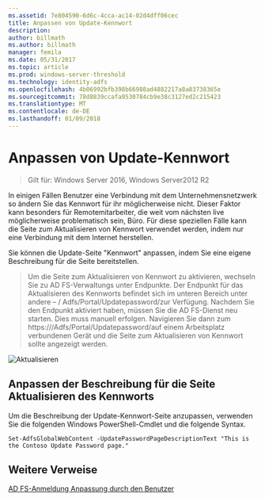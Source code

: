 ```yaml
---
ms.assetid: 7e804590-6d6c-4cca-ac14-02d4dff06cec
title: Anpassen von Update-Kennwort
description: 
author: billmath
ms.author: billmath
manager: femila
ms.date: 05/31/2017
ms.topic: article
ms.prod: windows-server-threshold
ms.technology: identity-adfs
ms.openlocfilehash: 4b06992bfb398b66988ad4882217a8a83738365e
ms.sourcegitcommit: 78d8839ccafa9530784cb9e38c3127ed2c215423
ms.translationtype: MT
ms.contentlocale: de-DE
ms.lasthandoff: 01/09/2018
---
```

# <a name="update-password-customization"></a>Anpassen von Update-Kennwort 

>Gilt für: Windows Server 2016, Windows Server2012 R2

In einigen Fällen Benutzer eine Verbindung mit dem Unternehmensnetzwerk so ändern Sie das Kennwort für ihr möglicherweise nicht. Dieser Faktor kann besonders für Remotemitarbeiter, die weit vom nächsten live möglicherweise problematisch sein, Büro. Für diese speziellen Fälle kann die Seite zum Aktualisieren von Kennwort verwendet werden, indem nur eine Verbindung mit dem Internet herstellen.  
  
Sie können die Update-Seite "Kennwort" anpassen, indem Sie eine eigene Beschreibung für die Seite bereitstellen.  
  
> Um die Seite zum Aktualisieren von Kennwort zu aktivieren, wechseln Sie zu AD FS-Verwaltungs unter Endpunkte. Der Endpunkt für das Aktualisieren des Kennworts befindet sich im unteren Bereich unter andere – / Adfs/Portal/Updatepassword/zur Verfügung. Nachdem Sie den Endpunkt aktiviert haben, müssen Sie die AD FS-Dienst neu starten. Dies muss manuell erfolgen. Navigieren Sie dann zum https://<fqdn>/Adfs/Portal/Updatepassword/auf einem Arbeitsplatz verbundenen Gerät und die Seite zum Aktualisieren von Kennwort sollte angezeigt werden.  
  
![Aktualisieren](media/AD-FS-user-sign-in-customization/ADFS_Blue_Custom5.png)  
  
## <a name="customize-the-update-password-page-description"></a>Anpassen der Beschreibung für die Seite Aktualisieren des Kennworts  
Um die Beschreibung der Update-Kennwort-Seite anzupassen, verwenden Sie die folgenden Windows PowerShell-Cmdlet und die folgende Syntax.  
  

    Set-AdfsGlobalWebContent -UpdatePasswordPageDescriptionText "This is the Contoso Update Password page."  

## <a name="additional-references"></a>Weitere Verweise 
[AD FS-Anmeldung Anpassung durch den Benutzer](AD-FS-user-sign-in-customization.md)  
